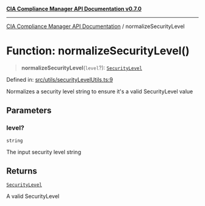 [**CIA Compliance Manager API Documentation v0.7.0**](../README.md)

***

[CIA Compliance Manager API Documentation](../globals.md) / normalizeSecurityLevel

# Function: normalizeSecurityLevel()

> **normalizeSecurityLevel**(`level`?): [`SecurityLevel`](../type-aliases/SecurityLevel.md)

Defined in: [src/utils/securityLevelUtils.ts:9](https://github.com/Hack23/cia-compliance-manager/blob/main/src/utils/securityLevelUtils.ts#L9)

Normalizes a security level string to ensure it's a valid SecurityLevel value

## Parameters

### level?

`string`

The input security level string

## Returns

[`SecurityLevel`](../type-aliases/SecurityLevel.md)

A valid SecurityLevel
